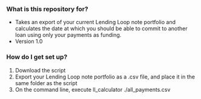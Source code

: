 ### What is this repository for? ###

* Takes an export of your current Lending Loop note portfolio and calculates the date at which you should be able to commit to another loan using only your payments as funding.
* Version 1.0

### How do I get set up? ###

1. Download the script
2. Export your Lending Loop note portfolio as a .csv file, and place it in the same folder as the script
3. On the command line, execute ll_calculator ./all_payments.csv
